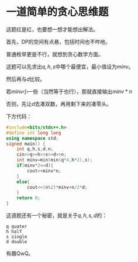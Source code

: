 # 一道简单的贪心思维题

这题红是红，也要想一想才能想出解法。

首先，DP的空间有点悬，包括时间也不咋地。

普通枚举更是不行，就想到贪心数学方面。

这题可以先求出$q,h,s$中哪个最便宜，最小值设为$minv$。

然后再与$d$比较。

若$minv$小一些（当然等于也行），那就直接输出$minv*n$

否则，先让$d$去凑双数，再用剩下来的凑零头。

下方代码：

```cpp
#include<bits/stdc++.h>
#define int long long
using namespace std;
signed main() {
	int q,h,s,d,n;
	cin>>q>>h>>s>>d>>n;
	int minv=min(min(q*4,h*2),s);
	if(minv*2<=d){
		cout<<minv*n;
	}
	else{
		cout<<(n%2)*minv+n/2*d;
	}
	return 0;
}
```
这道题还有一个秘密，就是关于$q,h,s,d$的：
```
q quater
h half
s single
d double
```
有趣QwQ。